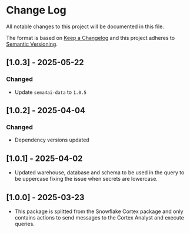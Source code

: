 # Change Log

All notable changes to this project will be documented in this file.

The format is based on [Keep a Changelog](https://keepachangelog.com/)
and this project adheres to [Semantic Versioning](https://semver.org/).

## [1.0.3] - 2025-05-22

### Changed

- Update `sema4ai-data` to `1.0.5`


## [1.0.2] - 2025-04-04

### Changed

- Dependency versions updated

## [1.0.1] - 2025-04-02

- Updated warehouse, database and schema to be used in the query to be uppercase fixing the issue when secrets are lowercase.

## [1.0.0] - 2025-03-23

- This package is splitted from the Snowflake Cortex package and only contains actions to send messages to the Cortex Analyst and execute queries.
